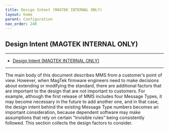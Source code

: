 ```yaml
---
title: Design Intent (MAGTEK INTERNAL ONLY)
layout: home
parent: Configuration
nav_order: 240
---
```


## Design Intent (MAGTEK INTERNAL ONLY)

---

- [Design Intent (MAGTEK INTERNAL ONLY)](#design-intent-magtek-internal-only)

---


The main body of this document describes MMS from a customer’s point of
view. However, when MagTek firmware engineers need to make decisions
about extending or modifying the standard, there are additional factors
that are important to the design that are not important to customers.
For example, although the first release of MMS includes four Message
Types, it may become necessary in the future to add another one, and in
that case, the design intent behind the existing Message Type numbers
becomes an important consideration, because dependent software may make
assumptions that rely on certain “invisible rules” being consistently
followed. This section collects the design factors to consider.

#